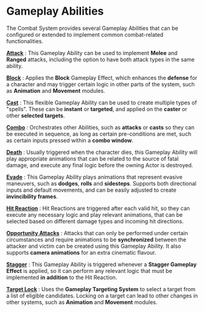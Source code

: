 # Gameplay Abilities
<primary-label ref="combat"/>

The Combat System provides several Gameplay Abilities that can be configured or extended to implement common combat-related
functionalities.

**[Attack](cbt_overview.md)**
: This Gameplay Ability can be used to implement **Melee** and **Ranged** attacks, including the option to have both
attack types in the same ability.

**[Block](cbt_overview.md)**
: Applies the **Block** Gameplay Effect, which enhances the **defense** for a character and may trigger certain logic
in other parts of the system, such as **Animation** and **Movement** modules.

**[Cast](cbt_overview.md)**
: This flexible Gameplay Ability can be used to create multiple types of "spells". These can be **instant** or **targeted**, 
and applied on the **caster** or other **selected targets**.

**[Combo](cbt_overview.md)**
: Orchestrates other Abilities, such as **attacks** or **casts** so they can be executed in sequence, as long as certain 
pre-conditions are met, such as certain inputs pressed within a **combo window**.

**[Death](cbt_overview.md)**
: Usually triggered when the character dies, this Gameplay Ability will play appropriate animations that can be related
to the source of fatal damage, and execute any final logic before the owning Actor is destroyed.

**[Evade](cbt_overview.md)**
: This Gameplay Ability plays animations that represent evasive maneuvers, such as **dodges**, **rolls** and **sidesteps**.
Supports both directional inputs and default movements, and can be easily adjusted to create **invincibility frames**.

**[Hit Reaction](cbt_overview.md)**
: Hit Reactions are triggered after each valid hit, so they can execute any necessary logic and play relevant animations,
that can be selected based on different damage types and incoming hit directions.

**[Opportunity Attacks](cbt_overview.md)**
: Attacks that can only be performed under certain circumstances and require animations to be **synchronized**
between the attacker and victim can be created using this Gameplay Ability. It also supports **camera animations** for 
an extra cinematic flavour.

**[Stagger](cbt_overview.md)**
: This Gameplay Ability is triggered whenever a **Stagger Gameplay Effect** is applied, so it can perform any relevant
logic that must be implemented **in addition** to the Hit Reaction.

**[Target Lock](cbt_overview.md)**
: Uses the **Gameplay Targeting System** to select a target from a list of eligible candidates. Locking on a target can
lead to other changes in other systems, such as **Animation** and **Movement** modules.

